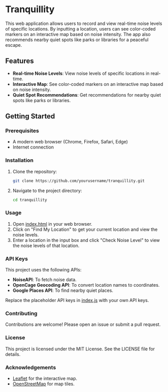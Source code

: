 # Tranquillity

This web application allows users to record and view real-time noise levels of specific locations. By inputting a location, users can see color-coded markers on an interactive map based on noise intensity. The app also recommends nearby quiet spots like parks or libraries for a peaceful escape.

## Features

- **Real-time Noise Levels**: View noise levels of specific locations in real-time.
- **Interactive Map**: See color-coded markers on an interactive map based on noise intensity.
- **Quiet Spot Recommendations**: Get recommendations for nearby quiet spots like parks or libraries.

## Getting Started

### Prerequisites

- A modern web browser (Chrome, Firefox, Safari, Edge)
- Internet connection

### Installation

1. Clone the repository:
    ```sh
    git clone https://github.com/yourusername/tranquillity.git
    ```
2. Navigate to the project directory:
    ```sh
    cd tranquillity
    ```

### Usage

1. Open [index.html](http://_vscodecontentref_/1) in your web browser.
2. Click on "Find My Location" to get your current location and view the noise levels.
3. Enter a location in the input box and click "Check Noise Level" to view the noise levels of that location.

### API Keys

This project uses the following APIs:
- **NoiseAPI**: To fetch noise data.
- **OpenCage Geocoding API**: To convert location names to coordinates.
- **Google Places API**: To find nearby quiet places.

Replace the placeholder API keys in [index.js](http://_vscodecontentref_/2) with your own API keys.

### Contributing

Contributions are welcome! Please open an issue or submit a pull request.

### License

This project is licensed under the MIT License. See the LICENSE file for details.

### Acknowledgements

- [Leaflet](https://leafletjs.com/) for the interactive map.
- [OpenStreetMap](https://www.openstreetmap.org/) for map tiles.